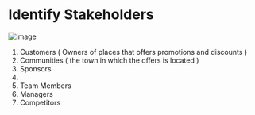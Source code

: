 #  Identify Stakeholders

![image](https://user-images.githubusercontent.com/44178039/129531352-882deb85-5765-4a73-b062-fd4ad8282913.png)


1. Customers ( Owners of places that offers promotions and discounts ) 
2. Communities ( the town in which the offers is located ) 
3. Sponsors
4.
5. Team Members
6. Managers
7. Competitors



